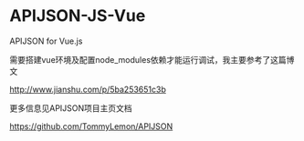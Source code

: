 # APIJSON-JS-Vue
APIJSON for Vue.js

需要搭建vue环境及配置node_modules依赖才能运行调试，我主要参考了这篇博文 <br />

http://www.jianshu.com/p/5ba253651c3b


更多信息见APIJSON项目主页文档 <br />

https://github.com/TommyLemon/APIJSON
